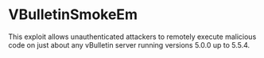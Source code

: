 # VBulletinSmokeEm
This exploit allows unauthenticated attackers to remotely execute malicious code on just about any vBulletin server running versions 5.0.0 up to 5.5.4. 

